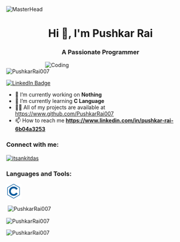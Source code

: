 ![MasterHead](https://media.giphy.com/media/juua9i2c2fA0AIp2iq/giphy.gif)
<h1 align="center">Hi 👋, I'm Pushkar Rai</h1>
<h3 align="center">A Passionate Programmer</h3>

<img align="right" alt="Coding" width="400"  src="https://media.giphy.com/media/qgQUggAC3Pfv687qPC/giphy.gif" >

<p align="left"> <img src="https://komarev.com/ghpvc/?username=PushkarRai007&label=Profile%20views&color=0e75b6&style=flat" alt="PushkarRai007" /> </p>

<p align="left"> <a href="https://www.linkedin.com/in/pushkar-rai-6b04a3253">
    <img src="https://img.shields.io/badge/LinkedIn-blue?style=for-the-badge&logo=linkedin&logoColor=white" alt="LinkedIn Badge"/>
  </a> </p>
  
- 🔭 I’m currently working on **Nothing**
- 🌱 I’m currently learning **C Language**
- 👨‍💻 All of my projects are available at https://www.github.com/PushkarRai007
- 📫 How to reach me **https://www.linkedin.com/in/pushkar-rai-6b04a3253**
<h3 align="left">Connect with me:</h3>
<p align="left">

<a href="https://www.linkedin.com/in/pushkar-rai-6b04a3253" target="blank"><img align="center" src="https://raw.githubusercontent.com/rahuldkjain/github-profile-readme-generator/master/src/images/icons/Social/linked-in-alt.svg" alt="itsankitdas" height="30" width="40" /></a>


<h3 align="left">Languages and Tools:</h3>
<div>
  <img src="https://github.com/devicons/devicon/blob/master/icons/c/c-line.svg" title="C" alt="C" width="40" height="40"/>&nbsp;
 </div>


<p>&nbsp;<img align="center" src="https://github-readme-stats.vercel.app/api?username=PushkarRai007&show_icons=true&locale=en" alt="PushkarRai007" /></p>
<!-- <br> -->


<p><img align="center" src="https://github-readme-streak-stats.herokuapp.com/?user=PushkarRai007&" alt="PushkarRai007" /></p>

<p><img align="left" src="https://github-readme-stats.vercel.app/api/top-langs?username=PushkarRai007&show_icons=true&locale=en&layout=compact" alt="PushkarRai007" /></p>






